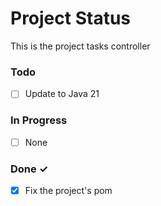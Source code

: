 # Project Status

This is the project tasks controller

### Todo

- [ ] Update to Java 21

### In Progress

- [ ] None

### Done ✓

- [x] Fix the project's pom